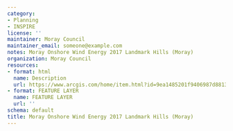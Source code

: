 ```yaml
---
category:
- Planning
- INSPIRE
license: ''
maintainer: Moray Council
maintainer_email: someone@example.com
notes: Moray Onshore Wind Energy 2017 Landmark Hills (Moray)
organization: Moray Council
resources:
- format: html
  name: Description
  url: https://www.arcgis.com/home/item.html?id=9ea1485201f9406987d8813481c3d651
- format: FEATURE LAYER
  name: FEATURE LAYER
  url: ''
schema: default
title: Moray Onshore Wind Energy 2017 Landmark Hills (Moray)
---
```

